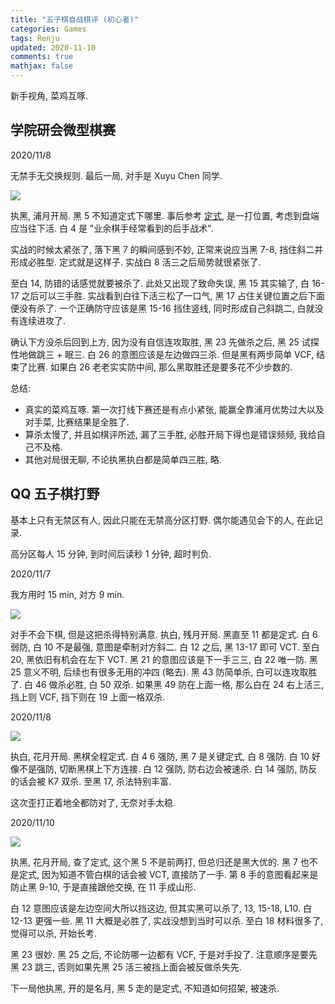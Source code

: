 ```yaml
---
title: "五子棋自战棋评 (初心者)"
categories: Games
tags: Renju
updated: 2020-11-10
comments: true
mathjax: false
---
```


新手视角, 菜鸡互啄. 

<!-- more -->

## 学院研会微型棋赛

2020/11/8 

无禁手无交换规则. 最后一局, 对手是 Xuyu Chen 同学.

![](https://shiina18.github.io/assets/posts/images/20201109095248986_9295.png)

执黑, 浦月开局. 黑 5 不知道定式下哪里. 事后参考 [定式](http://www.ljrenju.com/croom/i07/i07.htm), 是一打位置, 考虑到盘端应当往下活. 白 4 是 "业余棋手经常看到的后手战术".

实战的时候太紧张了, 落下黑 7 的瞬间感到不妙, 正常来说应当黑 7-8, 挡住斜二并形成必胜型. 定式就是这样子. 实战白 8 活三之后局势就很紧张了. 

至白 14, 防错的话感觉就要被杀了. 此处又出现了致命失误, 黑 15 其实输了, 白 16-17 之后可以三手胜. 实战看到白往下活三松了一口气, 黑 17 占住关键位置之后下面便没有杀了. 一个正确防守应该是黑 15-16 挡住竖线, 同时形成自己斜跳二, 白就没有连续进攻了.

确认下方没杀后回到上方, 因为没有自信连攻取胜, 黑 23 先做杀之后, 黑 25 试探性地做跳三 + 眠三. 白 26 的意图应该是左边做四三杀. 但是黑有两步简单 VCF, 结束了比赛. 如果白 26 老老实实防中间, 那么黑取胜还是要多花不少步数的.

总结: 

- 真实的菜鸡互啄. 第一次打线下赛还是有点小紧张, 能赢全靠浦月优势过大以及对手菜, 比赛结果是全胜了. 
- 算杀太慢了, 并且如棋评所述, 漏了三手胜, 必胜开局下得也是错误频频, 我给自己不及格. 
- 其他对局很无聊, 不论执黑执白都是简单四三胜, 略. 

## QQ 五子棋打野

基本上只有无禁区有人, 因此只能在无禁高分区打野. 偶尔能遇见会下的人, 在此记录.

高分区每人 15 分钟, 到时间后读秒 1 分钟, 超时判负.

2020/11/7

我方用时 15 min, 对方 9 min.

![](https://shiina18.github.io/assets/posts/images/20201112163014596_11968.png)

对手不会下棋, 但是这把杀得特别满意. 执白, 残月开局. 黑直至 11 都是定式. 白 6 弱防, 白 10 不是最强, 意图是牵制对方斜二. 白 12 之后, 黑 13-17 即可 VCT. 至白 20, 黑依旧有机会在左下 VCT. 黑 21 的意图应该是下一手三三, 白 22 唯一防. 黑 25 意义不明, 后续也有很多无用的冲四 (略去). 黑 43 防简单杀, 白可以连攻取胜了. 白 46 做杀必胜, 白 50 双杀. 如果黑 49 防在上面一格, 那么白在 24 右上活三, 挡上则 VCF, 挡下则在 19 上面一格双杀. 

2020/11/8

![](https://shiina18.github.io/assets/posts/images/20201110235754855_17051.png)

执白, 花月开局. 黑棋全程定式. 白 4 6 强防, 黑 7 是关键定式, 白 8 强防. 白 10 好像不是强防, 切断黑棋上下方连接. 白 12 强防, 防右边会被速杀. 白 14 强防, 防反的话会被 K7 双杀. 至黑 17, 杀法特别丰富.

这次歪打正着地全都防对了, 无奈对手太稳.

2020/11/10

![](https://shiina18.github.io/assets/posts/images/20201110204242193_20620.png)

执黑, 花月开局, 查了定式, 这个黑 5 不是前两打, 但总归还是黑大优的. 黑 7 也不是定式, 因为知道不管白棋的话会被 VCT, 直接防了一手. 第 8 手的意图看起来是防止黑 9-10, 于是直接跟他交换, 在 11 手成山形. 

白 12 意图应该是左边空间大所以挡这边, 但其实黑可以杀了, 13, 15-18, L10. 白 12-13 更强一些. 黑 11 大概是必胜了, 实战没想到当时可以杀. 至白 18 材料很多了, 觉得可以杀, 开始长考.

黑 23 很妙. 黑 25 之后, 不论防哪一边都有 VCF, 于是对手投了. 注意顺序是要先黑 23 跳三, 否则如果先黑 25 活三被挡上面会被反做杀失先.

下一局他执黑, 开的是名月, 黑 5 走的是定式, 不知道如何招架, 被速杀.